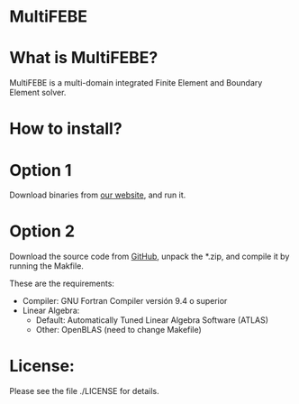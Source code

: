 # MultiFEBE

What is MultiFEBE?
==================

MultiFEBE is a multi-domain integrated Finite Element and Boundary Element solver.

How to install?
===============

# Option 1
Download binaries from [our website](http://www.mmc.siani.es), and run it.

# Option 2
Download the source code from [GitHub](https://github.com/mmc-siani-es/MultiFEBE), unpack the *.zip, and compile it by running the Makfile. 

These are the requirements:

  * Compiler: GNU Fortran Compiler versión 9.4 o superior
  * Linear Algebra:
    * Default: Automatically Tuned Linear Algebra Software (ATLAS)
    * Other: OpenBLAS (need to change Makefile)
    
License:
========

Please see the file ./LICENSE for details.


